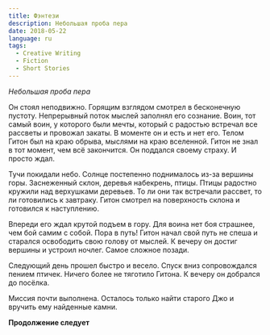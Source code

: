 ```yaml
---
title: Фэнтези
description: Небольшая проба пера
date: 2018-05-22
language: ru
tags:
  - Creative Writing
  - Fiction
  - Short Stories
---
```


_Небольшая проба пера_

Он стоял неподвижно. Горящим взглядом смотрел в бесконечную пустоту. Непрерывный поток мыслей заполнял его сознание. Воин, тот самый воин, у которого были мечты, который с радостью встречал все рассветы и провожал закаты. В моменте он и есть и нет его. Телом Гитон был на краю обрыва, мыслями на краю вселенной. Гитон не знал в тот момент, чем всё закончится. Он поддался своему страху. И просто ждал.

Тучи покидали небо. Солнце постепенно поднималось из-за вершины горы. Заснеженный склон, деревья набекрень, птицы. Птицы радостно кружили над верхушками деревьев. То ли они так встречали рассвет, то ли готовились к завтраку. Гитон смотрел на поверхность склона и готовился к наступлению.

Впереди его ждал крутой подъем в гору. Для воина нет боя страшнее, чем бой самим с собой. Пора в путь! Гитон начал свой путь не спеша и старался освободить свою голову от мыслей. К вечеру он достиг вершины и устроил ночлег. Самое сложное позади.

Следующий день прошел быстро и весело. Спуск вниз сопровождался пением птичек. Ничего более не тяготило Гитона. К вечеру он добрался до посёлка.

Миссия почти выполнена. Осталось только найти старого Джо и вручить ему найденные камни.

**Продолжение следует**
